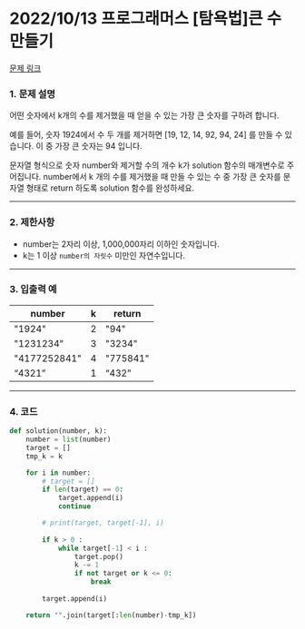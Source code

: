 # 2022/10/13 프로그래머스 [탐욕법]큰 수 만들기

[문제 링크](https://school.programmers.co.kr/learn/courses/30/lessons/42883#)

### **1. 문제 설명**

어떤 숫자에서 k개의 수를 제거했을 때 얻을 수 있는 가장 큰 숫자를 구하려 합니다.

예를 들어, 숫자 1924에서 수 두 개를 제거하면 [19, 12, 14, 92, 94, 24] 를 만들 수 있습니다. 이 중 가장 큰 숫자는 94 입니다.

문자열 형식으로 숫자 number와 제거할 수의 개수 k가 solution 함수의 매개변수로 주어집니다. number에서 k 개의 수를 제거했을 때 만들 수 있는 수 중 가장 큰 숫자를 문자열 형태로 return 하도록 solution 함수를 완성하세요.

---

### **2. 제한사항**

- number는 2자리 이상, 1,000,000자리 이하인 숫자입니다.
- k는 1 이상 `number의 자릿수` 미만인 자연수입니다.

---

### **3. 입출력 예**

| number | k | return |
| --- | --- | --- |
| "1924" | 2 | "94" |
| "1231234" | 3 | "3234" |
| "4177252841" | 4 | "775841" |
| “4321” | 1 | “432” |

---

### 4. 코드

```python
def solution(number, k):
    number = list(number)
    target = []
    tmp_k = k

    for i in number:
        # target = []
        if len(target) == 0:
            target.append(i)
            continue

        # print(target, target[-1], i)
        
        if k > 0 : 
            while target[-1] < i :
                target.pop()
                k -= 1
                if not target or k <= 0:
                    break
        
        target.append(i)

    return "".join(target[:len(number)-tmp_k])
```